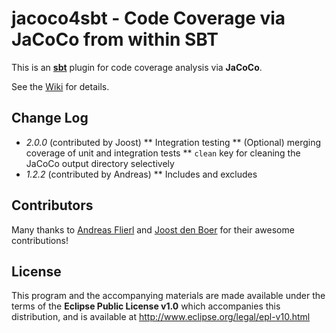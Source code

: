 # jacoco4sbt - Code Coverage via JaCoCo from within SBT

This is an **[sbt](https://github.com/harrah/xsbt)** plugin for code coverage analysis via **JaCoCo**.

See the [Wiki](https://bitbucket.org/jmhofer/jacoco4sbt/wiki/) for details.

## Change Log

* *2.0.0* (contributed by Joost)
** Integration testing
** (Optional) merging coverage of unit and integration tests
** `clean` key for cleaning the JaCoCo output directory selectively
* *1.2.2* (contributed by Andreas)
** Includes and excludes

## Contributors

Many thanks to [Andreas Flierl](https://bitbucket.org/asflierl) and [Joost den Boer](https://bitbucket.org/diversit) for their awesome contributions!

## License

This program and the accompanying materials are made available under the terms of the **Eclipse Public License v1.0** which accompanies this distribution, and is available at http://www.eclipse.org/legal/epl-v10.html
